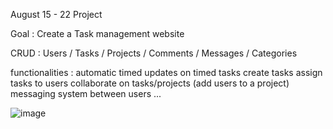 August 15 - 22 Project

Goal :  Create a Task management website 

CRUD : Users / Tasks / Projects / Comments / Messages / Categories

functionalities : automatic timed updates on timed tasks
create tasks
assign tasks to users
collaborate on tasks/projects (add users to a project)
messaging system between users
...


![image](https://user-images.githubusercontent.com/93681149/188525712-3386b54e-ee0a-48f7-b1c4-1176a33e6df5.png)
